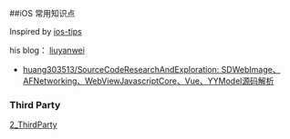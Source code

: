##iOS 常用知识点

Inspired by [ios-tips](https://github.com/coolnameismy/ios-tips)

his blog： [liuyanwei](http://liuyanwei.jumppo.com/index.html)

* [huang303513/SourceCodeResearchAndExploration: SDWebImage、AFNetworking、WebViewJavascriptCore、Vue、YYModel源码解析](https://github.com/huang303513/SourceCodeResearchAndExploration)

### Third Party

[2_ThirdParty](https://github.com/coolnameismy/ios-tips/tree/master/2_ThirdParty)

